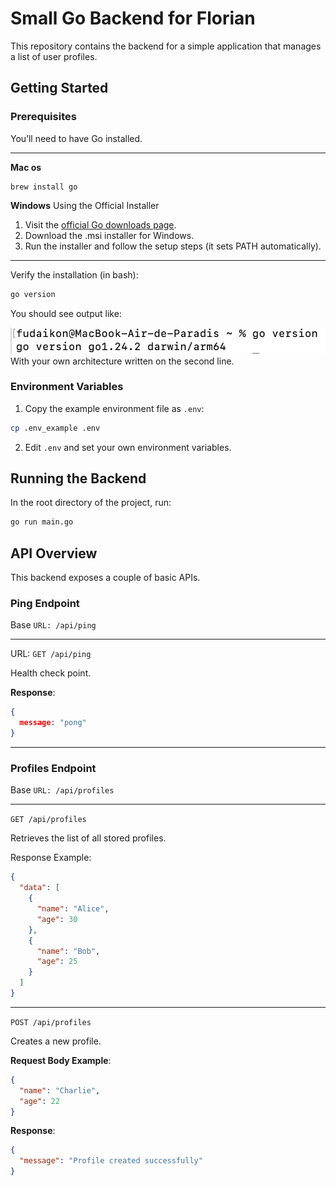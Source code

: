 # Small Go Backend for Florian

This repository contains the backend for a simple application that manages a list of user profiles.

## Getting Started

### Prerequisites

You’ll need to have Go installed.

---

**Mac os**
```
brew install go
```

**Windows** Using the Official Installer

1. Visit the [official Go downloads page](https://go.dev/doc/install).
2. Download the .msi installer for Windows.
3. Run the installer and follow the setup steps (it sets PATH automatically).

---

Verify the installation (in bash):
```bash
go version
```

You should see output like:

![](src/images/go_version.png)
With your own architecture written on the second line.

### Environment Variables

1. Copy the example environment file as `.env`:

```bash
cp .env_example .env
```

2. Edit `.env` and set your own environment variables.

## Running the Backend

In the root directory of the project, run:

```bash
go run main.go
```

## API Overview

This backend exposes a couple of basic APIs.

### Ping Endpoint

Base `URL: /api/ping`

---

URL: `GET /api/ping`

Health check point.

**Response**:
```json
{
  message: "pong"
}
```

---

### Profiles Endpoint

Base `URL: /api/profiles`

---

`GET /api/profiles`

Retrieves the list of all stored profiles.

Response Example: 
```json
{
  "data": [
    {
      "name": "Alice",
      "age": 30
    },
    {
      "name": "Bob",
      "age": 25
    }
  ]
}
```

---

`POST /api/profiles`

Creates a new profile.

**Request Body Example**:
```json
{
  "name": "Charlie",
  "age": 22
}
```

**Response**:
```json
{
  "message": "Profile created successfully"
}
```